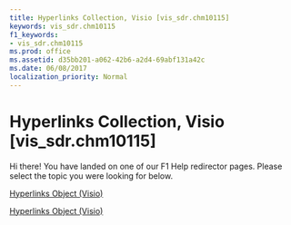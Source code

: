 ```yaml
---
title: Hyperlinks Collection, Visio [vis_sdr.chm10115]
keywords: vis_sdr.chm10115
f1_keywords:
- vis_sdr.chm10115
ms.prod: office
ms.assetid: d35bb201-a062-42b6-a2d4-69abf131a42c
ms.date: 06/08/2017
localization_priority: Normal
---
```



# Hyperlinks Collection, Visio [vis_sdr.chm10115]

Hi there! You have landed on one of our F1 Help redirector pages. Please select the topic you were looking for below.

[Hyperlinks Object (Visio)](http://msdn.microsoft.com/library/7365511f-d689-772a-e42c-d3efbcf51d0b%28Office.15%29.aspx)

[Hyperlinks Object (Visio)](http://msdn.microsoft.com/library/3f0dc6d6-ecd0-9e9f-a2e1-e3b63f44d8f2.aspx)


